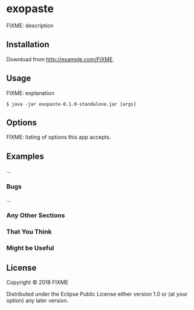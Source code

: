 # exopaste

FIXME: description

## Installation

Download from http://example.com/FIXME.

## Usage

FIXME: explanation

    $ java -jar exopaste-0.1.0-standalone.jar [args]

## Options

FIXME: listing of options this app accepts.

## Examples

...

### Bugs

...

### Any Other Sections
### That You Think
### Might be Useful

## License

Copyright © 2018 FIXME

Distributed under the Eclipse Public License either version 1.0 or (at
your option) any later version.
